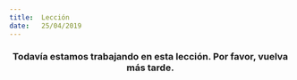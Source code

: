 ```yaml
---
title:  Lección
date:   25/04/2019
---
```


### <center>Todavía estamos trabajando en esta lección. Por favor, vuelva más tarde.</center>